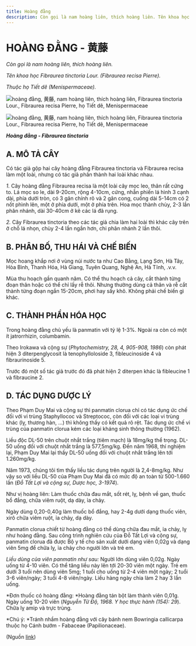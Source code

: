```yaml
---
title: Hoàng đằng
description: Còn gọi là nam hoàng liên, thích hoàng liên. Tên khoa học Fibraurea tinctoria Lour. (Fibraurea recisa Pierre). Thuộc họ Tiết dê (Menispermaceae).
---
```

# HOÀNG ĐẰNG - 黄藤

*Còn gọi là nam hoàng liên, thích hoàng liên.*

*Tên khoa học Fibraurea tinctoria Lour. (Fibraurea recisa Pierre).*

*Thuộc họ Tiết dê (Menispermaceae).*

![hoàng đằng, 黄藤, nam hoàng liên, thích hoàng liên, Fibraurea tinctoria Lour., Fibraurea recisa Pierre, họ Tiết dê, Menispermaceae](/imgs/do-tat-loi/ctvvtvn/hoang-dang.jpg)

![hoàng đằng, 黄藤, nam hoàng liên, thích hoàng liên, Fibraurea tinctoria Lour., Fibraurea recisa Pierre, họ Tiết dê, Menispermaceae](/imgs/do-tat-loi/ctvvtvn/hoang-dang-2.jpg)

***Hoàng đằng - Fibraurea tinctoria***

## A. MÔ TẢ CÂY

Có tác giả gộp hai cây hoàng đằng Fibraurea tinctoria và Fibraurea recisa làm một loài, nhưng có tác giả phân thành hai loài khác nhau.

*1.* Cây hoàng đằng Fibraurea recisa là một loài cây mọc leo, thân rất cứng to. Lá mọc so le, dài 9-20cm, rộng 4-10cm, cứng, nhẵn phiến lá hình 3 cạnh dài, phía dưới tròn, có 3 gân chính rõ và 2 gân cong, cuống dài 5-14cm có 2 nốt phình lên, một ở phía dưới, một ở phía trên. Hoa mọc thành chùy, 2-3 lần phân nhánh, dài 30-40cm ở kẽ các lá đã rụng.

*2.* Cây Fibraurea tinctoria theo các tác giả chia làm hai loài thì khác cây trên ở chỗ lá nhọn, chùy 2-4 lần ngắn hơn, chi phân nhánh 2 lần thôi.

## B. PHÂN BỐ, THU HÁI VÀ CHẾ BIẾN

Mọc hoang khắp nơi ở vùng núi nước ta như Cao Bằng, Lạng Sơn, Hà Tây, Hòa Bình, Thanh Hóa, Hà Giang, Tuyên Quang, Nghệ An, Hà Tĩnh, .v.v.

Mùa thu hoạch gần quanh năm. Có thể thu hoạch cả cây, cắt thành từng đoạn thân hoặc có thể chỉ lấy rễ thôi. Nhưng thường dùng cả thân và rễ cắt thành từng đoạn ngắn 15-20cm, phơi hay sấy khô. Không phải chế biến gì khác.

## C. THÀNH PHẦN HÓA HỌC

Trong hoàng đằng chủ yếu là panmatin với tỷ lệ 1-3%. Ngoài ra còn có một ít jatrorrhizin, columbamin.

Theo Irokawa và cộng sự (*Phytochemistry, 28, 4, 905-908, 1986*) còn phát hiện 3 diterpenglycosit là tenophylloloside 3, fibleucinoside 4 và fibraurinoside 5.

Trước đó một số tác giả trước đó đã phát hiện 2 diterpen khác là fibleucine 1 và fibraucine 2.

## D. TÁC DỤNG DƯỢC LÝ

Theo Phạm Duy Mai và cộng sự thì panmatin clorua chỉ có tác dụng ức chế đối với vi trùng Staphyllococ và Streptococ, còn đối với các loại vi trùng khác (lỵ, thương hàn, ...) thì không thấy có kết quả rõ rệt. Tác dụng ức chế vi trùng của panmatin clorua kém các loại kháng sinh thông thường (1962).

Liều độc DL-50 trên chuột nhắt trắng (tiêm mạch) là 18mg/kg thể trọng. DL-50 uống đối với chuột nhắt trắng là 577,5mg/kg. Đến năm 1968, thí nghiệm lại, Phạm Duy Mai lại thấy DL-50 uống đối với chuột nhắt trắng lên tới 1.260mg/kg.

Năm 1973, chúng tôi tìm thấy liều tác dụng trên người là 2,4-8mg/kg. Như vậy so với liều DL-50 của Phạm Duy Mai đã có mức độ an toàn từ 500-1.660 lần (*Đỗ Tất Lợi và cộng sự, Dược học, 3-1974*).

Như vị hoàng liên: Làm thuốc chữa đau mắt, sốt rét, lỵ, bệnh về gan, thuốc bổ đắng, chữa viêm ruột, dạ dày, ỉa chảy.

Ngày dùng 0,20-0,40g làm thuốc bổ đắng, hay 2-4g dưới dạng thuốc viên, xirô chữa viêm ruột, ỉa chảy, dạ dày.

Panmatin clorua chiết từ hoàng đằng có thể dùng chữa đau mắt, ỉa chảy, lỵ như hoàng đằng. Sau công trình nghiên cứu của Đỗ Tất Lợi và cộng sự, panmatin clorua đã được Bộ y tế cho sản xuất dưới dạng viên 0,02g và dạng viên 5mg để chữa lỵ, ỉa chảy cho người lớn và trẻ em.

*Liều dùng của viên panmatin như sau:* Người lớn dùng viên 0,02g. Ngày uống từ 4-10 viên. Có thể tăng liều này lên tới 20-30 viên một ngày. Trẻ em dưới 3 tuổi nên dùng viên 5mg; 1 tuổi cho uống từ 2-4 viên một ngày; 2 tuổi 3-6 viên/ngày; 3 tuổi 4-8 viên/ngày. Liều hàng ngày chia làm 2 hay 3 lần uống.

*Đơn thuốc có hoàng đằng: *Hoàng đằng tán bột làm thành viên 0,01g. Ngày uống 10-20 viên (*Nguyễn Tử Độ, 1968. Y học thực hành (154): 29*). Chữa lỵ amip và trực trùng.

*Chú ý: *Tránh nhầm hoàng đằng với cây bánh nem Bowringia callicarpa thuộc họ Cánh bướm - Fabaceae (Papilionaceae).

(Nguồn <a href="http://www.thuocvuonnha.com/nhung-cay-thuoc-va-vi-thuoc-viet-nam/ket-qua-tra-cuu/hoang-dang" target="_blank">link</a>)
